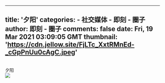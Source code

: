
---
title: '夕阳'
categories: 
    - 社交媒体
    - 即刻 - 圈子
author: 即刻 - 圈子
comments: false
date: Fri, 19 Mar 2021 03:09:05 GMT
thumbnail: 'https://cdn.jellow.site/FjLTc_XxtRMnEd-_cGpPnUu0cAgC.jpeg'
---

<div>   
<br>夕阳<br><picture><source srcset="https://cdn.jellow.site/FjLTc_XxtRMnEd-_cGpPnUu0cAgC.jpeg/strip/format/webp" type="image/webp"><source srcset="https://cdn.jellow.site/FjLTc_XxtRMnEd-_cGpPnUu0cAgC.jpeg" type="image/jpeg"><img referrerpolicy="no-referrer" src="https://cdn.jellow.site/FjLTc_XxtRMnEd-_cGpPnUu0cAgC.jpeg"></picture>  
</div>
            